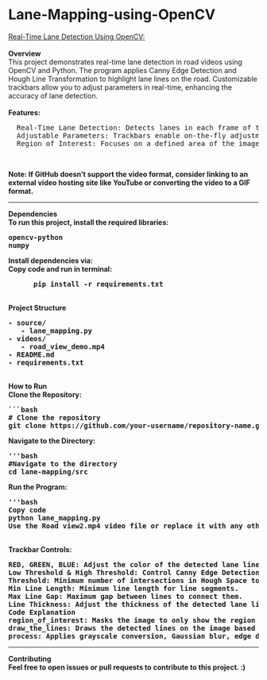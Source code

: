 # Lane-Mapping-using-OpenCV
<u>Real-Time Lane Detection Using OpenCV:</u>
<br>
<br>
<b>Overview</b>
<br>
This project demonstrates real-time lane detection in road videos using OpenCV and Python. The program applies Canny Edge Detection and Hough Line Transformation to highlight lane lines on the road. Customizable trackbars allow you to adjust parameters in real-time, enhancing the accuracy of lane detection.
<br>
<br>
<b>Features:</b>
<br>
<pre>
  Real-Time Lane Detection: Detects lanes in each frame of the video, allowing for smooth, continuous lane mapping.
  Adjustable Parameters: Trackbars enable on-the-fly adjustment of line color, line thickness, edge detection thresholds, and other Hough Transform settings.
  Region of Interest: Focuses on a defined area of the image to improve detection accuracy.
</pre>
<br>
<b><Demo:</b>

Note: If GitHub doesn’t support the video format, consider linking to an external video hosting site like YouTube or converting the video to a GIF format.
<hr>
<b>Dependencies</b>
<br>
To run this project, install the required libraries:
<br>
<pre>
opencv-python
numpy
</pre>
Install dependencies via:
<br>
<bash>
Copy code and run in terminal:
<pre>
      pip install -r requirements.txt
</pre>
</bash>
<br>
<b>Project Structure</b>
<pre>
- source/
   - lane_mapping.py          <!--Main code file-->
- videos/
   - road_view_demo.mp4       <!--Sample video for demonstration-->
- README.md
- requirements.txt            <!--List of dependencies-->
</pre>
<br>
<b>How to Run</b>
<br>
Clone the Repository:
<pre>
```bash
# Clone the repository
git clone https://github.com/your-username/repository-name.git
</pre>
Navigate to the Directory:
<pre>
'''bash
#Navigate to the directory
cd lane-mapping/src
</pre>

Run the Program:
<pre>
'''bash
Copy code
python lane_mapping.py
Use the Road view2.mp4 video file or replace it with any other road video for lane detection.
</pre>
<br>
<b>Trackbar Controls</b>:
<br>
<pre>
RED, GREEN, BLUE: Adjust the color of the detected lane lines.
Low Threshold & High Threshold: Control Canny Edge Detection sensitivity.
Threshold: Minimum number of intersections in Hough Space to consider a line.
Min Line Length: Minimum line length for line segments.
Max Line Gap: Maximum gap between lines to connect them.
Line Thickness: Adjust the thickness of the detected lane lines.
Code Explanation
region_of_interest: Masks the image to only show the region of interest.
draw_the_lines: Draws the detected lines on the image based on Hough Transform results.
process: Applies grayscale conversion, Gaussian blur, edge detection, and Hough Transform to detect lane lines in each frame.
</pre>
<hr>
<b>Contributing</b>
<br>
Feel free to open issues or pull requests to contribute to this project.
:)
<br>
<pre>                                                                𝔞𝔫𝔬𝔫𝔶𝔪𝔬𝔲𝔰</pre>
